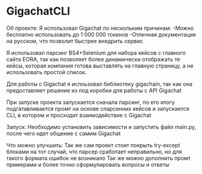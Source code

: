 ﻿# GigachatCLI

Об проекте:
Я использовал Gigachat по нескольким причинам:
-Можно бесплатно использовать до 1 000 000 токенов
-Отличная документация на русском, что позволит быстрее внедрить сервис

Я использовал парсинг BS4+Selenium для набора кейсов с главного сайта EORA, так как позволяет более динамически отображать те кейсы, которая компания готова выставлять на главную страницу, а не использовать простой список.

Для работы с Gigachat я испоьзовал библиотеку gigachain, так как она предоставляет решение из под коробки для работы с API Gigachat

При запуске проекта запускается сначала парсинг, по его итогу подгатавливается промт на основе спарсенних кейсов и запускается CLI, в котором и просходит взаимодействие с Gigachat

Запуск:
Необходимо установить зависимости и запустить файл main.py, после чего идет общение с самим Gigachat 

Что можно улучшить:
Так же сам проект стоит покрыть try-except блоками на тот случай, что парсер сработает неправильно, но для такого формата ошибок не возникало
Так же можно дополнить промт примерами и более точно сформулировать вопросы и ответы
